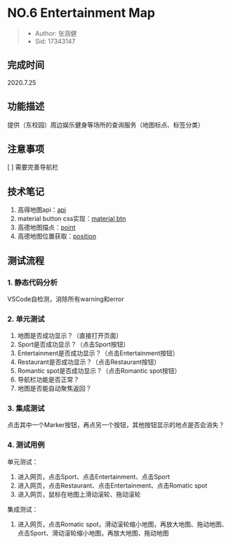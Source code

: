 # NO.6 Entertainment Map

> - Author: 张涵健
> - Sid: 17343147

## 完成时间

2020.7.25

## 功能描述

提供（东校园）周边娱乐健身等场所的查询服务（地图标点、标签分类）

## 注意事项

[ ] 需要完善导航栏

## 技术笔记

1. 高得地图api：[api](https://lbs.amap.com/api/javascript-api/guide/abc/prepare)
2. material button css实现：[material btn](https://www.jb51.net/css/642905.html)
3. 高德地图描点：[point](https://lbs.amap.com/api/javascript-api/guide/overlays/marker)
4. 高德地图位置获取：[position](https://lbs.amap.com/api/javascript-api/example/axis/transformate-between-coordinates-of-lnglat-and-map-container)

## 测试流程

### 1. 静态代码分析

VSCode自检测，消除所有warning和error

### 2. 单元测试

1. 地图是否成功显示？（直接打开页面）
2. Sport是否成功显示？（点击Sport按钮）
3. Entertainment是否成功显示？（点击Entertainment按钮）
4. Restaurant是否成功显示？（点击Restaurant按钮）
5. Romantic spot是否成功显示？（点击Romantic spot按钮）
6. 导航栏功能是否正常？
7. 地图是否能自动聚焦返回？

### 3. 集成测试

点击其中一个Marker按钮，再点另一个按钮，其他按钮显示的地点是否会消失？

### 4. 测试用例

单元测试：

1. 进入网页，点击Sport、点击Entertainment、点击Sport
2. 进入网页，点击Restaurant、点击Entertainment、点击Romatic spot
3. 进入网页，鼠标在地图上滑动滚轮、拖动滚轮

集成测试：

1. 进入网页，点击Romatic spot，滑动滚轮缩小地图，再放大地图、拖动地图、点击Sport、滑动滚轮缩小地图，再放大地图、拖动地图
